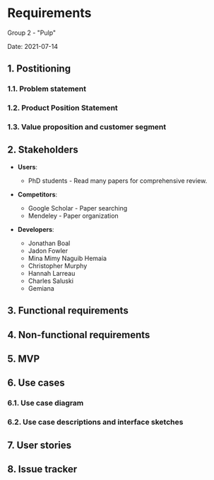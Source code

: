 # Requirements
Group 2 - "Pulp"

Date: 2021-07-14

## 1. Postitioning
### 1.1. Problem statement

### 1.2. Product Position Statement

### 1.3. Value proposition and customer segment

## 2. Stakeholders
- **Users**:
  * PhD students - Read many papers for comprehensive review.

- **Competitors**:
  * Google Scholar - Paper searching
  * Mendeley - Paper organization

- **Developers**:
  * Jonathan Boal
  * Jadon Fowler
  * Mina Mimy Naguib Hemaia
  * Christopher Murphy
  * Hannah Larreau
  * Charles Saluski
  * Gemiana

## 3. Functional requirements

## 4. Non-functional requirements

## 5. MVP

## 6. Use cases
### 6.1. Use case diagram
### 6.2. Use case descriptions and interface sketches

## 7. User stories

## 8. Issue tracker
